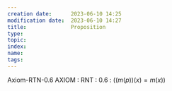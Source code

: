 ```yaml
---
creation date:		2023-06-10 14:25
modification date:	2023-06-10 14:27
title: 				Proposition
type:
topic:
index:
name:
tags: 
---
```

Axiom-RTN-0.6
AXIOM : RNT : 0.6 : $((m(p))(x) = m(x))$

